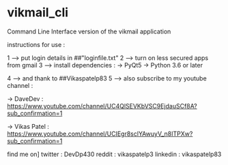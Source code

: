 # vikmail_cli
Command Line Interface version of the vikmail application

instructions for use :

1 --> put login details in ##"loginfile.txt" 2 --> turn on less secured apps from gmail 3 --> install dependencies : -> PyQt5 -> Python 3.6 or later

4 --> and thank to ##Vikaspatelp83 5 --> also subscribe to my youtube channel :

  ->  DaveDev :    https://www.youtube.com/channel/UC4QlSEVKbVSC9EjdauSCf8A?sub_confirmation=1
  
  
  ->  Vikas Patel : https://www.youtube.com/channel/UCIEgr8sclYAwuyV_n8ITPXw?sub_confirmation=1


find me on] twitter : DevDp430 reddit : vikaspatelp3 linkedin : vikaspatelp83
